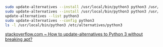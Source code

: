 ```bash
sudo update-alternatives --install /usr/local/bin/python3 python3 /usr/bin/python3.10 1
sudo update-alternatives --install /usr/local/bin/python3 python3 /usr/bin/python3.5 2
update-alternatives --list python3
sudo update-alternatives --config python3
ls -l /usr/local/bin/python3 /etc/alternatives/python3
```

[stackoverflow.com ~ How to update-alternatives to Python 3 without breaking apt?](https://stackoverflow.com/a/55962058)
